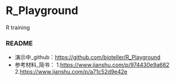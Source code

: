 # R_Playground
R training

### README
* 演示中_github：https://github.com/bioteller/R_Playground
* 参考材料_简书：
1.https://www.jianshu.com/p/974430e9a662
2.https://www.jianshu.com/p/a71c52d9e42e


